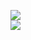 [![](https://img.shields.io/badge/Made%20With-Github%20Spray-lightgrey.svg?style=for-the-badge&logo=github)](https://github.com/Annihil/github-spray#29894)  
[![](https://i.imgur.com/2DrTn0Z.gif)](https://github.com/Annihil/github-spray)